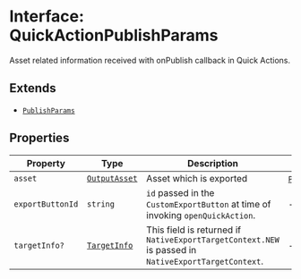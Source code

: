 # Interface: QuickActionPublishParams

Asset related information received with onPublish callback in Quick Actions.

## Extends

- [`PublishParams`](publish-params.md)

## Properties

| Property | Type | Description | Inherited from |
| ------ | ------ | ------ | ------ |
| `asset` | [`OutputAsset`](../../../Asset.types/interfaces/output-asset.md) | Asset which is exported | [`PublishParams`](publish-params.md).`asset` |
| `exportButtonId` | `string` | `id` passed in the `CustomExportButton` at time of invoking `openQuickAction`. | - |
| `targetInfo?` | [`TargetInfo`](../../../TargetInfo.types/interfaces/target-info.md) | This field is returned if `NativeExportTargetContext.NEW` is passed in `NativeExportTargetContext`. | - |
